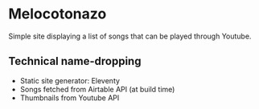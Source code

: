 # Melocotonazo

Simple site displaying a list of songs that can be played through Youtube.

## Technical name-dropping

- Static site generator: Eleventy
- Songs fetched from Airtable API (at build time)
- Thumbnails from Youtube API
